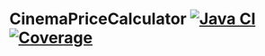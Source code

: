 # CinemaPriceCalculator [![Java CI](https://github.com/AvansInformatica-Marc/CinemaPriceCalculator/workflows/Java%20CI/badge.svg)](https://github.com/AvansInformatica-Marc/CinemaPriceCalculator/actions?query=workflow%3A%22Java+CI%22) [![Coverage](https://sonarcloud.io/api/project_badges/measure?project=AvansInformatica-Marc_CinemaPriceCalculator&metric=coverage)](https://sonarcloud.io/dashboard?id=AvansInformatica-Marc_CinemaPriceCalculator)